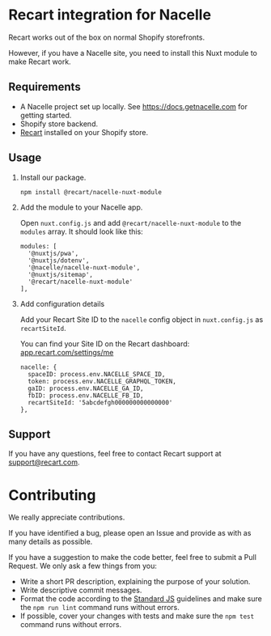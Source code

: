 # Recart integration for Nacelle

Recart works out of the box on normal Shopify storefronts. 

However, if you have a Nacelle site, you need to install this Nuxt module to make Recart work.

## Requirements

- A Nacelle project set up locally. See https://docs.getnacelle.com for getting started.
- Shopify store backend.
- [Recart](https://recart.com/) installed on your Shopify store.

## Usage

1. Install our package.

    ```
    npm install @recart/nacelle-nuxt-module
    ```

2. Add the module to your Nacelle app.

    Open `nuxt.config.js` and add `@recart/nacelle-nuxt-module` to the `modules` array. It should look like this:

    ```
    modules: [
      '@nuxtjs/pwa',
      '@nuxtjs/dotenv',
      '@nacelle/nacelle-nuxt-module',
      '@nuxtjs/sitemap',
      '@recart/nacelle-nuxt-module'
    ],
    ```

3. Add configuration details

    Add your Recart Site ID to the `nacelle` config object in `nuxt.config.js` as `recartSiteId`.
    
    You can find your Site ID on the Recart dashboard: [app.recart.com/settings/me](https://app.recart.com/settings/me)

    ```
    nacelle: {
      spaceID: process.env.NACELLE_SPACE_ID,
      token: process.env.NACELLE_GRAPHQL_TOKEN,
      gaID: process.env.NACELLE_GA_ID,
      fbID: process.env.NACELLE_FB_ID,
      recartSiteId: '5abcdefgh000000000000000'
    },
    ```

## Support

If you have any questions, feel free to contact Recart support at [support@recart.com](mailto:support@recart.com).

# Contributing

We really appreciate contributions.

If you have identified a bug, please open an Issue and provide as with as many details as possible.

If you have a suggestion to make the code better, feel free to submit a Pull Request. We only ask a few things from you:

- Write a short PR description, explaining the purpose of your solution.
- Write descriptive commit messages.
- Format the code according to the [Standard JS](https://standardjs.com/) guidelines and make sure the `npm run lint` command runs without errors.
- If possible, cover your changes with tests and make sure the `npm test` command runs without errors.
